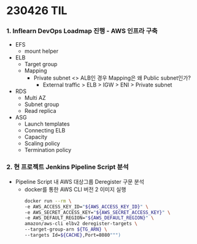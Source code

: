# 230426 TIL
### 1. Inflearn DevOps Loadmap 진행 - AWS 인프라 구축
* EFS
    * mount helper
* ELB
    * Target group
    * Mapping
        * Private subnet <> ALB인 경우 Mapping은 왜 Public subnet인가?
            * External traffic > ELB > IGW > ENI > Private subnet
* RDS
    * Multi AZ
    * Subnet group
    * Read replica
* ASG
    * Launch templates
    * Connecting ELB
    * Capacity
    * Scaling policy
    * Termination policy
### 2. 현 프로젝트 Jenkins Pipeline Script 분석
* Pipeline Script 내 AWS 대상그룹 Deregister 구문 분석
    * docker를 통한 AWS CLI 버전 2 이미지 실행
        ```bash
        docker run --rm \ 
        -e AWS_ACCESS_KEY_ID="${AWS_ACCESS_KEY_ID}" \ 
        -e AWS_SECRET_ACCESS_KEY="${AWS_SECRET_ACCESS_KEY}" \
        -e AWS_DEFAULT_REGION="${AWS_DEFAULT_REGION}" \
        amazon/aws-cli elbv2 deregister-targets \
        --target-group-arn ${TG_ARN} \
        --targets Id=${CACHE},Port=8080""")
        ```